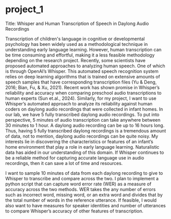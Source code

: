 # project_1
 Title: Whisper and Human Transcription of Speech in Daylong Audio Recordings

 
Transcription of children's language in cognitive or developmental psychology has been widely used as a methodological technique in understanding early language learning. However, human transcription can be time consuming and effortful, making it a less feasible methodology depending on the research project. Recently, some scientists have proposed automated approaches to analyzing human speech. One of which is through OpenAI’s Whisper. This automated speech recognition system relies on deep learning algorithms that is trained on extensive amounts of speech samples that have corresponding transcription files (Yu & Deng, 2016; Bian, Fu, & Xu, 2021). Recent work has shown promise in Whisper’s reliability and accuracy when comparing preschool audio transcriptions to human experts (Sun et.al., 2024). Similarly, for my project, I want to use Whisper’s automated approach to analyze its reliability against human coders on daylong audio recordings that were collected in infant homes. In our lab, we have 5 fully transcribed daylong audio recordings. To put into perspective, 5 minutes of audio transcription can take anywhere between 30 minutes to 1 hour. A daylong audio recording can be up to 16 hours long. Thus, having 5 fully transcribed daylong recordings is a tremendous amount of data, not to mention, daylong audio recordings can be quite noisy. My interests lie in discovering the characteristics or features of an infant’s home environment that play a role in early language learning. Naturalistic data has aided in our understanding of this domain. If Whisper continues to be a reliable method for capturing accurate language use in audio recordings, then it can save a lot of time and resources. 

I want to sample 10 minutes of data from each daylong recording to give to Whisper to transcribe and compare across the two. I plan to implement a python script that can capture word error rate (WER) as a measure of accuracy across the two methods. WER takes the any number of errors such as incorrect word, missing word, or an extra word and divides that by the total number of words in the reference utterance. If feasible, I would also want to have measures for speaker identities and number of utterances to compare Whisper’s accuracy of other features of transcription. 



